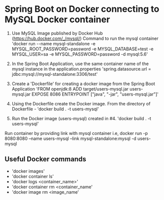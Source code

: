 # Spring Boot on Docker connecting to MySQL Docker container

1. Use MySQL Image published by Docker Hub (https://hub.docker.com/_/mysql/)
Command to run the mysql container
'docker run --name mysql-standalone -e MYSQL_ROOT_PASSWORD=password -e MYSQL_DATABASE=test -e MYSQL_USER=sa -e MYSQL_PASSWORD=password -d mysql:5.6'

2. In the Spring Boot Application, use the same container name of the mysql instance in the application.properties
'spring.datasource.url = jdbc:mysql://mysql-standalone:3306/test'

3. Create a 'Dockerfile' for creating a docker image from the Spring Boot Application
'FROM openjdk:8
ADD target/users-mysql.jar users-mysql.jar
EXPOSE 8086
ENTRYPOINT ["java", "-jar", "users-mysql.jar"]'

4. Using the Dockerfile create the Docker image.
From the directory of Dockerfile - 'docker build . -t users-mysql'

5. Run the Docker image (users-mysql) created in #4.
'docker build . -t users-mysql'

Run container by providing link with mysql container 
i.e, docker run -p 8080:8080 –name users-mysql –link mysql-standalone:mysql -d users-mysql


## Useful Docker commands
- 'docker images'
- 'docker container ls'
- 'docker logs <container_name>'
- 'docker container rm <container_name'
- 'docker image rm <image_name'
